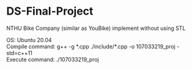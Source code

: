 # DS-Final-Project
NTHU Bike Company (similar as YouBike) implement without using STL  
  
OS: Ubuntu 20.04  
Compile command: g++ -g \*.cpp ./include/\*.cpp -o 107033219_proj -std=c++11  
Execute command: ./107033219_proj  
